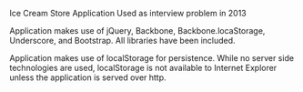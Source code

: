 Ice Cream Store Application
Used as interview problem in 2013

Application makes use of jQuery, Backbone, Backbone.locaStorage, Underscore, and Bootstrap. All libraries have been included.

Application makes use of localStorage for persistence. While no server side technologies are used, localStorage is not available to Internet Explorer unless the application is served over http.
